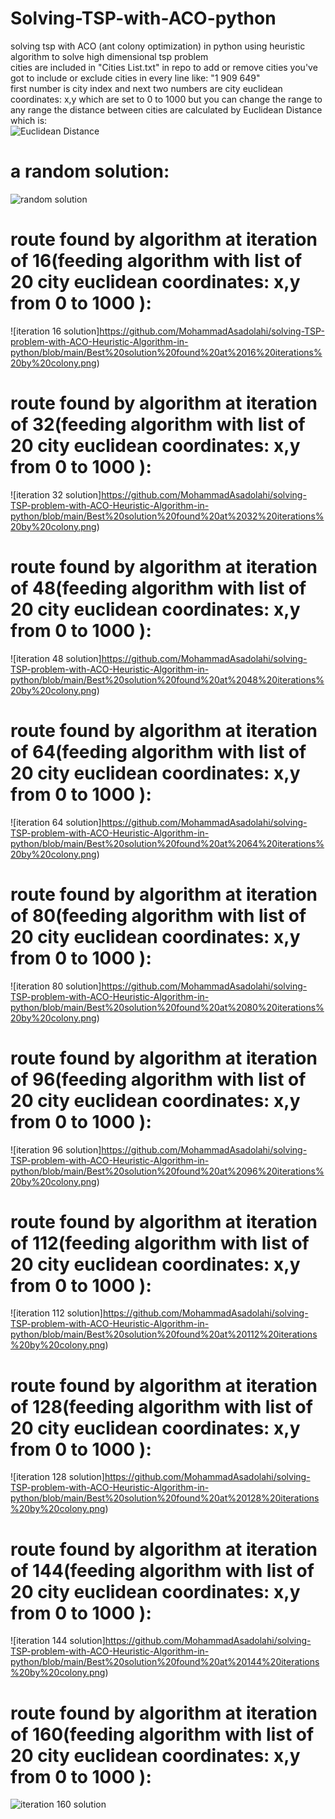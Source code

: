 # Solving-TSP-with-ACO-python
solving tsp with ACO (ant colony optimization) in python
using heuristic algorithm to solve high dimensional tsp problem  
  cities are included in "Cities List.txt" in repo to add or remove cities you've got to include or exclude cities in every line like:  "1 909 649"  
    first number is city index and next two numbers are city euclidean coordinates: x,y which are set to 0 to 1000 but you can change the range to any range
    the distance between cities are calculated by Euclidean Distance which is:  
    ![Euclidean Distance](https://wikimedia.org/api/rest_v1/media/math/render/svg/2e0c9ce1b3455cb9e92c6bad6684dbda02f69c82)
    
  
# a random solution:
![random solution](https://github.com/mohammadAsadolahi/Solving-TSP-with-ACO-python/blob/main/random%20solution%20for%2020%20cities.png)
# route found by algorithm at iteration of 16(feeding algorithm with list of 20 city euclidean coordinates: x,y from 0 to 1000 ):
![iteration 16 solution]https://github.com/MohammadAsadolahi/solving-TSP-problem-with-ACO-Heuristic-Algorithm-in-python/blob/main/Best%20solution%20found%20at%2016%20iterations%20by%20colony.png)  
# route found by algorithm at iteration of 32(feeding algorithm with list of 20 city euclidean coordinates: x,y from 0 to 1000 ):
![iteration 32 solution]https://github.com/MohammadAsadolahi/solving-TSP-problem-with-ACO-Heuristic-Algorithm-in-python/blob/main/Best%20solution%20found%20at%2032%20iterations%20by%20colony.png)  
# route found by algorithm at iteration of 48(feeding algorithm with list of 20 city euclidean coordinates: x,y from 0 to 1000 ):
![iteration 48 solution]https://github.com/MohammadAsadolahi/solving-TSP-problem-with-ACO-Heuristic-Algorithm-in-python/blob/main/Best%20solution%20found%20at%2048%20iterations%20by%20colony.png)  
# route found by algorithm at iteration of 64(feeding algorithm with list of 20 city euclidean coordinates: x,y from 0 to 1000 ):
![iteration 64 solution]https://github.com/MohammadAsadolahi/solving-TSP-problem-with-ACO-Heuristic-Algorithm-in-python/blob/main/Best%20solution%20found%20at%2064%20iterations%20by%20colony.png)  
# route found by algorithm at iteration of 80(feeding algorithm with list of 20 city euclidean coordinates: x,y from 0 to 1000 ):
![iteration 80 solution]https://github.com/MohammadAsadolahi/solving-TSP-problem-with-ACO-Heuristic-Algorithm-in-python/blob/main/Best%20solution%20found%20at%2080%20iterations%20by%20colony.png)  
# route found by algorithm at iteration of 96(feeding algorithm with list of 20 city euclidean coordinates: x,y from 0 to 1000 ):
![iteration 96 solution]https://github.com/MohammadAsadolahi/solving-TSP-problem-with-ACO-Heuristic-Algorithm-in-python/blob/main/Best%20solution%20found%20at%2096%20iterations%20by%20colony.png)  
# route found by algorithm at iteration of 112(feeding algorithm with list of 20 city euclidean coordinates: x,y from 0 to 1000 ):
![iteration 112 solution]https://github.com/MohammadAsadolahi/solving-TSP-problem-with-ACO-Heuristic-Algorithm-in-python/blob/main/Best%20solution%20found%20at%20112%20iterations%20by%20colony.png)  
# route found by algorithm at iteration of 128(feeding algorithm with list of 20 city euclidean coordinates: x,y from 0 to 1000 ):
![iteration 128 solution]https://github.com/MohammadAsadolahi/solving-TSP-problem-with-ACO-Heuristic-Algorithm-in-python/blob/main/Best%20solution%20found%20at%20128%20iterations%20by%20colony.png)  
# route found by algorithm at iteration of 144(feeding algorithm with list of 20 city euclidean coordinates: x,y from 0 to 1000 ):
![iteration 144 solution]https://github.com/MohammadAsadolahi/solving-TSP-problem-with-ACO-Heuristic-Algorithm-in-python/blob/main/Best%20solution%20found%20at%20144%20iterations%20by%20colony.png)  

# route found by algorithm at iteration of 160(feeding algorithm with list of 20 city euclidean coordinates: x,y from 0 to 1000 ):
![iteration 160 solution](https://github.com/mohammadAsadolahi/Solving-TSP-with-ACO-python/blob/main/Best%20solution%20found%20at%20160%20iterations%20by%20colony.png) 
